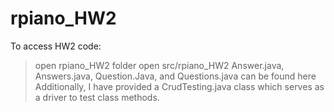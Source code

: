 # rpiano_HW2
To access HW2 code:
> open rpiano_HW2 folder
  > open src/rpiano_HW2
  Answer.java, Answers.java, Question.Java, and Questions.java can be found here
 Additionally, I have provided a CrudTesting.java class which serves as a driver to test class methods.
 
